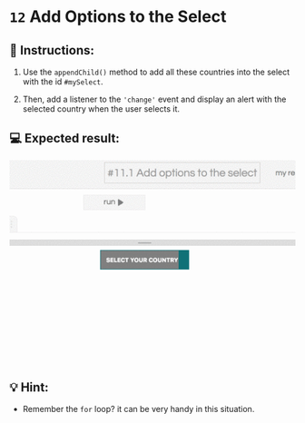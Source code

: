 # `12` Add Options to the Select

## 📝 Instructions:

1. Use the `appendChild()` method to add all these countries into the select with the id `#mySelect`. 

2. Then, add a listener to the `'change'` event and display an alert with the selected country when the user selects it.

## 💻 Expected result:

![image](../../.learn/assets/13-1.gif)

## 💡 Hint:

+ Remember the `for` loop? it can be very handy in this situation.
